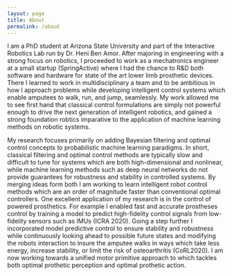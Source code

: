 ```yaml
---
layout: page
title: About
permalink: /about
---
```


I am a PhD student at Arizona State University and part of the Interactive Robotics Lab run by Dr. Heni Ben Amor. After majoring in engineering with a strong focus on robotics, I proceeded to work as a mechatronics engineer at a small startup (SpringActive) where I had the chance to R&D both software and hardware for state of the art lower limb prosthetic devices. There I learned to work in multidisciplinary a team and to be ambitious in how I approach problems while developing intelligent control systems which enable amputees to walk, run, and jump, seamlessly. My work allowed me to see first hand that classical control formulations are simply not powerful enough to drive the next generation of intelligent robotics, and gained a strong foundation robtics imparative to the application of machine learning methods on robotic systems.

My research focuses primarily on adding Bayesian filtering and optimal control concepts to probabilistic machine learning paradigms. In short, classical filtering and optimal control methods are typically slow and difficult to tune for systems which are both high-dimensional and nonlinear, while machine learning methods such as deep neural networks do not provide guarantees for robustness and stability in controlled systems. By merging ideas form both I am working to learn intelligent robot control methods which are an order of magnitude faster than conventional optimal controllers. One excellent application of my research is in the control of powered prosthetics. For example I enabled fast and accurate prostheses control by training a model to predict high-fidelity control signals from low-fidelity sensors such as IMUs (ICRA 2020). Going a step further I incorporated model predictive control to ensure stability and robustness while continuously looking ahead to possible future states and modifying the robots interaction to insure the amputee walks in ways which take less energy, increase stability, or limit the risk of osteoarthritis (CoRL2020). I am now working towards a unified motor primitive approach to which tackles both optimal prothetic perception and optimal prothetic action.


<!-- Millennial is a minimalist Jekyll theme. The purpose of this theme is to provide a simple, clean, content-focused publishing platform for your publication site or blog. You can find everything you need to get started under documentation. For more information on how to install and use this theme, check out [the documentation]({{ site.github.url }}{% post_url 2016-10-10-getting-started %}). -->
